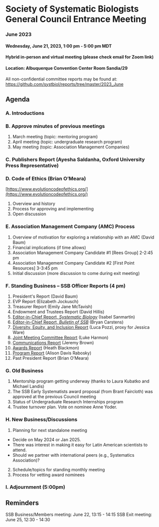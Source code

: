 # Society of Systematic Biologists General Council Entrance Meeting
### June 2023

#### Wednesday, June 21, 2023, 1:00 pm - 5:00 pm MDT
#### Hybrid in-person and virtual meeting (please check email for Zoom link)
#### Location: Albuquerque Convention Center Room Sandia/29

All non-confidential committee reports may be found at: https://github.com/systbiol/reports/tree/master/2023_June

## Agenda

### A. Introductions

### B. Approve minutes of previous meetings

1. March meeting (topic: mentoring program)
2. April meeting (topic: undergraduate research program)
3. May meeting (topic: Association Management Companies)

### C. Publishers Report (Ayesha Saldanha, Oxford University Press Representative)

### D. Code of Ethics (Brian O’Meara)

[https://www.evolutioncodeofethics.org/](https://www.evolutioncodeofethics.org/)

1. Overview and history
2. Process for approving and implementing
3. Open discussion

### E. Association Management Company (AMC) Process

1. Overview of motivation for exploring a relationship with an AMC (David Baum)
2. Financial implications (if time allows) 
3. Association Management Company Candidate #1 [Rees Group] 2-2:45 pm
4. Association Management Company Candidate #2  [First Point Resources] 3-3:45 pm
5. Initial discussion (more discussion to come during exit meeting)

### F. Standing Business – SSB Officer Reports (4 pm)

1. President's Report (David Baum)
2. EVP Report (Elizabeth Jockusch)
3. Treasurer Report (Emily Jane McTavish) 
4. Endowment and Trustees Report (David Hillis)
5. [Editor-in-Chief Report, _Systematic Biology_](https://github.com/systbiol/reports/blob/master/2023_June/EIC-Report-June2023.pdf) (Isabel Sanmartín)
6. [Editor-in-Chief Report, _Bulletin of SSB_](https://github.com/systbiol/reports/blob/master/2023_June/2023-Bulletin_SSB-report.pdf) (Bryan Carstens)
7. [Diversity, Equity, and Inclusion Report](https://github.com/systbiol/reports/blob/master/2023_June/SSB%20DEI%20June%202023.pdf) (Luca Pozzi, proxy for Jessica Ware)
8. [Joint Meeting Committee Report](https://github.com/systbiol/reports/blob/master/2023_June/JMC%20report%20for%20SSB%20-%202023.pdf) (Luke Harmon)
9. [Communications Report](https://github.com/systbiol/reports/blob/master/2023_June/CommunicationsReport_June2023.md) (Jeremy Brown)
10. [Awards Report](https://github.com/systbiol/reports/blob/master/2023_June/Awards-report-Jun2023.docx.pdf) (Heath Blackmon)
11. [Program Report](https://github.com/systbiol/reports/blob/master/2023_June/2023_June_ProgramDirector_report.pdf) (Alison Davis Rabosky)
12. Past President Report (Brian O’Meara)

### G. Old Business 

1. Mentorship program getting underway (thanks to Laura Kubatko and Michael Landis)
2. The SSB Early Systematists award proposal (from Brant Faircloth) was approved at the previous Council meeting
3. Status of Undergraduate Research Internships program
4. Trustee turnover plan. Vote on nominee Anne Yoder.

### H. New Business/Discussions

1. Planning for next standalone meeting
  - Decide on May 2024 or Jan 2025.
  - There was interest in making it easy for Latin American scientists to attend.
  - Should we partner with international peers (e.g., Systematics Association)?
2. Schedule/topics for standing monthly meeting
3. Process for vetting award nominees

### I. Adjournment (5:00pm)

## Reminders

SSB Business/Members meeting:  June 22, 13:15 - 14:15
SSB Exit meeting: June 25, 12:30 - 14:30


